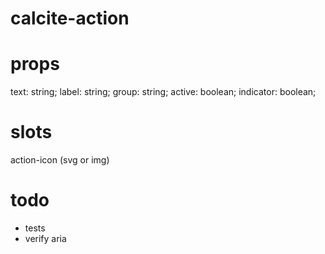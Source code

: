 # calcite-action

# props

text: string;
label: string;
group: string;
active: boolean;
indicator: boolean;

# slots

action-icon (svg or img)

# todo

- tests
- verify aria
